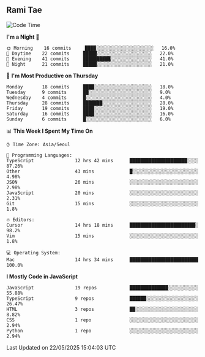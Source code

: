 ## Rami Tae

<!--START_SECTION:waka-->
![Code Time](http://img.shields.io/badge/Code%20Time-2%2C320%20hrs%2012%20mins-blue)

**I'm a Night 🦉** 

```text
🌞 Morning    16 commits     ████░░░░░░░░░░░░░░░░░░░░░   16.0% 
🌆 Daytime    22 commits     █████░░░░░░░░░░░░░░░░░░░░   22.0% 
🌃 Evening    41 commits     ██████████░░░░░░░░░░░░░░░   41.0% 
🌙 Night      21 commits     █████░░░░░░░░░░░░░░░░░░░░   21.0%

```
📅 **I'm Most Productive on Thursday** 

```text
Monday       18 commits     ████░░░░░░░░░░░░░░░░░░░░░   18.0% 
Tuesday      9 commits      ██░░░░░░░░░░░░░░░░░░░░░░░   9.0% 
Wednesday    4 commits      █░░░░░░░░░░░░░░░░░░░░░░░░   4.0% 
Thursday     28 commits     ███████░░░░░░░░░░░░░░░░░░   28.0% 
Friday       19 commits     ████░░░░░░░░░░░░░░░░░░░░░   19.0% 
Saturday     16 commits     ████░░░░░░░░░░░░░░░░░░░░░   16.0% 
Sunday       6 commits      █░░░░░░░░░░░░░░░░░░░░░░░░   6.0%

```


📊 **This Week I Spent My Time On** 

```text
⌚︎ Time Zone: Asia/Seoul

💬 Programming Languages: 
TypeScript               12 hrs 42 mins      █████████████████████░░░░   87.26% 
Other                    43 mins             █░░░░░░░░░░░░░░░░░░░░░░░░   4.98% 
JSON                     26 mins             ░░░░░░░░░░░░░░░░░░░░░░░░░   2.98% 
JavaScript               20 mins             ░░░░░░░░░░░░░░░░░░░░░░░░░   2.31% 
Git                      15 mins             ░░░░░░░░░░░░░░░░░░░░░░░░░   1.8%

🔥 Editors: 
Cursor                   14 hrs 18 mins      ████████████████████████░   98.2% 
Vim                      15 mins             ░░░░░░░░░░░░░░░░░░░░░░░░░   1.8%

💻 Operating System: 
Mac                      14 hrs 34 mins      █████████████████████████   100.0%

```

**I Mostly Code in JavaScript** 

```text
JavaScript               19 repos            ██████████████░░░░░░░░░░░   55.88% 
TypeScript               9 repos             ██████░░░░░░░░░░░░░░░░░░░   26.47% 
HTML                     3 repos             ██░░░░░░░░░░░░░░░░░░░░░░░   8.82% 
CSS                      1 repo              ░░░░░░░░░░░░░░░░░░░░░░░░░   2.94% 
Python                   1 repo              ░░░░░░░░░░░░░░░░░░░░░░░░░   2.94%

```



 Last Updated on 22/05/2025 15:04:03 UTC
<!--END_SECTION:waka-->
